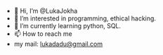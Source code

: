 - 👋 Hi, I’m @LukaJokha
- 👀 I’m interested in programming, ethical hacking.
- 🌱 I’m currently learning python, SQL.
- 📫 How to reach me 
- my mail: lukadadu@gmail.com

<!---
LukaJokha/LukaJokha is a ✨ special ✨ repository because its `README.md` (this file) appears on your GitHub profile.
You can click the Preview link to take a look at your changes.
--->

